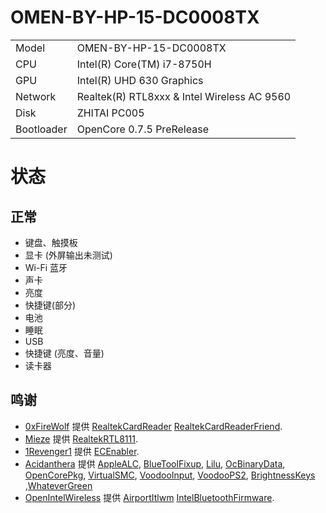 # OMEN-BY-HP-15-DC0008TX
|            |                                                           |
| --------   | --------------------------------------------------------- |
| Model      | OMEN-BY-HP-15-DC0008TX                                    |
| CPU        | Intel(R) Core(TM) i7-8750H                                |
| GPU        | Intel(R) UHD 630 Graphics                                 |
| Network    | Realtek(R) RTL8xxx & Intel Wireless AC 9560               |                                                                           
| Disk       | ZHITAI PC005                                              |
| Bootloader | OpenCore 0.7.5 PreRelease                                 |

# 状态
## 正常
 - 键盘、触摸板
 - 显卡 (外屏输出未测试)
 - Wi-Fi 蓝牙
 - 声卡
 - 亮度
 - 快捷键(部分)
 - 电池
 - 睡眠
 - USB
 - 快捷键 (亮度、音量)
 - 读卡器
 
 ## 鸣谢
- [0xFireWolf](https://github.com/0xFireWolf) 提供 [RealtekCardReader](https://github.com/0xFireWolf/RealtekCardReader) [RealtekCardReaderFriend](https://github.com/0xFireWolf/RealtekCardReaderFriend).
- [Mieze](https://github.com/Mieze) 提供 [RealtekRTL8111](https://github.com/Mieze/RTL8111_driver_for_OS_X).
- [1Revenger1](https://github.com/1Revenger1) 提供 [ECEnabler](https://github.com/1Revenger1/ECEnabler).
- [Acidanthera](https://github.com/acidanthera) 提供 [AppleALC](https://github.com/acidanthera/AppleALC), [BlueToolFixup](https://github.com/acidanthera/BrcmPatchRAM), [Lilu](https://github.com/acidanthera/Lilu), [OcBinaryData](https://github.com/acidanthera/OcBinaryData), [OpenCorePkg](https://github.com/acidanthera/OpenCorePkg), [VirtualSMC](https://github.com/acidanthera/VirtualSMC), [VoodooInput](https://github.com/acidanthera/VoodooInput), [VoodooPS2](https://github.com/acidanthera/VoodooPS2), [BrightnessKeys](https://github.com/acidanthera/BrightnessKeys) ,[WhateverGreen](https://github.com/acidanthera/WhateverGreen)
- [OpenIntelWireless](https://github.com/OpenIntelWireless) 提供 [AirportItlwm](https://github.com/OpenIntelWireless/itlwm) [IntelBluetoothFirmware](https://github.com/OpenIntelWireless/IntelBluetoothFirmware).
